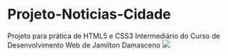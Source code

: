 # Projeto-Noticias-Cidade
Projeto para prática de HTML5 e CSS3 Intermediário do Curso de Desenvolvimento Web de Jamilton Damasceno
![](https://github.com/JohnJohnNB/Projeto-Noticias-Cidade/blob/master/preview.gif)
